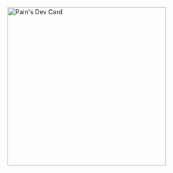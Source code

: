 <a href="https://app.daily.dev/pain1016"><img src="https://api.daily.dev/devcards/v2/yF5v27XeWhGruzQQSbwjd.png?type=default&r=mjm" width="356" alt="Pain's Dev Card"/></a>


